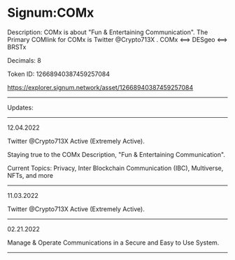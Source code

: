 # Signum:COMx

Description: COMx is about "Fun & Entertaining Communication". The Primary COMlink for COMx is Twitter @Crypto713X . COMx <==> DESgeo <==> BRSTx

Decimals: 8

Token ID: 12668940387459257084

https://explorer.signum.network/asset/12668940387459257084

---

Updates:

---

12.04.2022

Twitter @Crypto713X Active (Extremely Active).

Staying true to the COMx Description, "Fun & Entertaining Communication".

Current Topics: Privacy, Inter Blockchain Communication (IBC), Multiverse, NFTs, and more

---

11.03.2022

Twitter @Crypto713X Active (Extremely Active).

---

02.21.2022

Manage & Operate Communications in a Secure and Easy to Use System.

---
